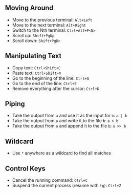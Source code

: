 ## Moving Around

- Move to the previous terminal:    `Alt+Left`
- Move to the next terminal:        `Alt+Right`
- Switch to the Nth terminal:       `Ctrl+Alt+F<N>`
- Scroll up:                        `Shift+PgUp`
- Scroll down:                      `Shift+PgDn`

## Manipulating Text

- Copy text:                            `Ctrl+Shift+C`
- Paste text:                           `Ctrl+Shift+V`
- Go to the beginning of the line:      `Ctrl+A`
- Go to the end of the line:            `Ctrl+E`
- Remove everything after the cursor:   `Ctrl+K`

## Piping

- Take the output from `a` and use it as the input for `b`: `a | b`
- Take the output from `a` and write it to the file `b`:    `a > b`
- Take the output from `a` and append it to the file `b`:   `a >> b`

## Wildcard

- Use `*` anywhere as a wildcard to find all matches

## Control Keys

- Cancel the running command:                       `Ctrl+C`
- Suspend the current process (resume with `fg`):   `Ctrl+Z`

